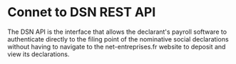 # Connet to DSN REST API

The DSN API is the interface that allows the declarant's payroll software to authenticate directly to the filing point of the nominative social declarations without having to navigate to the net-entreprises.fr website to deposit and view its declarations. 
